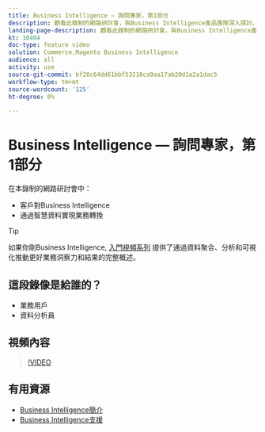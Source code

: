 ```yaml
---
title: Business Intelligence — 詢問專家，第1部分
description: 觀看此錄制的網路研討會，與Business Intelligence產品團隊深入探討，包括通過智慧資料進行業務轉型。
landing-page-description: 觀看此錄制的網路研討會，與Business Intelligence產品團隊深入探討，包括通過智慧資料進行業務轉型。
kt: 10404
doc-type: feature video
solution: Commerce,Magento Business Intelligence
audience: all
activity: use
source-git-commit: bf28c64dd61bbf53210ca9aa17ab20d1a2a1dac5
workflow-type: tm+mt
source-wordcount: '125'
ht-degree: 0%

---
```


# Business Intelligence — 詢問專家，第1部分

在本錄制的網路研討會中：

- 客戶對Business Intelligence
- 通過智慧資料實現業務轉換

>[!TIP]
>
>如果你剛Business Intelligence, [入門視頻系列](./../1-overview.md) 提供了通過資料聚合、分析和可視化推動更好業務洞察力和結果的完整概述。

## 這段錄像是給誰的？

- 業務用戶
- 資料分析員

## 視頻內容

>[!VIDEO](https://video.tv.adobe.com/v/342409?quality=12&learn=on)

## 有用資源

- [Business Intelligence簡介](https://docs.magento.com/mbi/getting-started/getting-started.html)
- [Business Intelligence支援](https://support.magento.com/hc/en-us/articles/360016730811)
